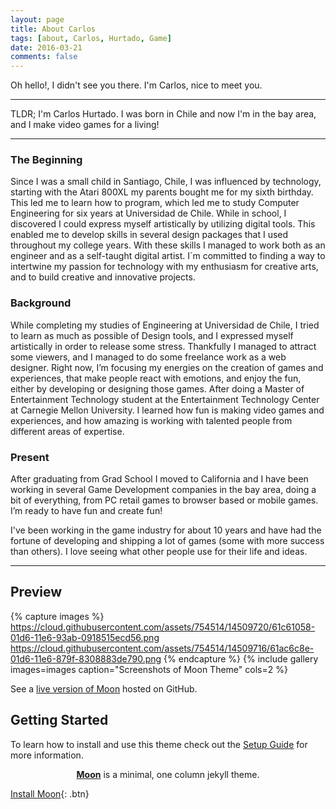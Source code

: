 ```yaml
---
layout: page
title: About Carlos
tags: [about, Carlos, Hurtado, Game]
date: 2016-03-21
comments: false
---
```


<figure>
<div id="secret1"></div>
</figure>

Oh hello!, I didn't see you there. I'm Carlos, nice to meet you.

-------
TLDR; I'm Carlos Hurtado. I was born in Chile and now I'm in the bay area, and I make video games for a living!

-------
### The Beginning
Since I was a small child in Santiago, Chile, I was influenced by technology, starting with the Atari 800XL my parents bought me for my sixth birthday. This led me to learn how to program, which led me to study Computer Engineering for six years at Universidad de Chile. While in school, I discovered I could express myself artistically by utilizing digital tools. This enabled me to develop skills in several design packages that I used throughout my college years. With these skills I managed to work both as an engineer and as a self-taught digital artist. I´m committed to finding a way to intertwine my passion for technology with my enthusiasm for creative arts, and to build creative and innovative projects.

### Background
While completing my studies of Engineering at Universidad de Chile, I tried to learn as much as possible of Design tools, and I expressed myself artistically in order to release some stress. Thankfully I managed to attract some viewers, and I managed to do some freelance work as a web designer. Right now, I’m focusing my energies on the creation of games and experiences, that make people react with emotions, and enjoy the fun, either by developing or designing those games. After doing a Master of Entertainment Technology student at the Entertainment Technology Center at Carnegie Mellon University. I learned how fun is making video games and experiences, and how amazing is working with talented people from different areas of expertise.

### Present

After graduating from Grad School I moved to California and I have been working in several Game Development companies in the bay area, doing a bit of everything, from PC retail games to browser based or mobile games. I’m ready to have fun and create fun!

I've been working in the game industry for about 10 years and have had the fortune of developing and shipping a lot of games (some with more success than others).
I love seeing what other people use for their life and ideas.

-------


## Preview

{% capture images %}
    https://cloud.githubusercontent.com/assets/754514/14509720/61c61058-01d6-11e6-93ab-0918515ecd56.png
    https://cloud.githubusercontent.com/assets/754514/14509716/61ac6c8e-01d6-11e6-879f-8308883de790.png
{% endcapture %}
{% include gallery images=images caption="Screenshots of Moon Theme" cols=2 %}

See a [live version of Moon](http://taylantatli.github.io/Moon) hosted on GitHub.

## Getting Started

To learn how to install and use this theme check out the [Setup Guide](http://taylantatli.me/Moon/moon-theme/) for more information.


<center><a href="http://taylantatli.github.io/Moon"><b>Moon</b></a> is a minimal, one column jekyll theme.</center>

[Install Moon](https://github.com/TaylanTatli/Moon){: .btn}
